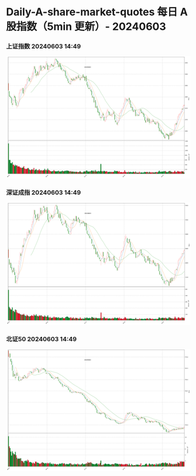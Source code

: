 
# Daily-A-share-market-quotes 每日 A 股指数（5min 更新）- 20240603

### 上证指数 20240603 14:49
![](./fig/2024/6/20240603-sh000001.png)

### 深证成指 20240603 14:49
![](./fig/2024/6/20240603-sz399001.png)

### 北证50 20240603 14:49
![](./fig/2024/6/20240603-bj899050.png)
